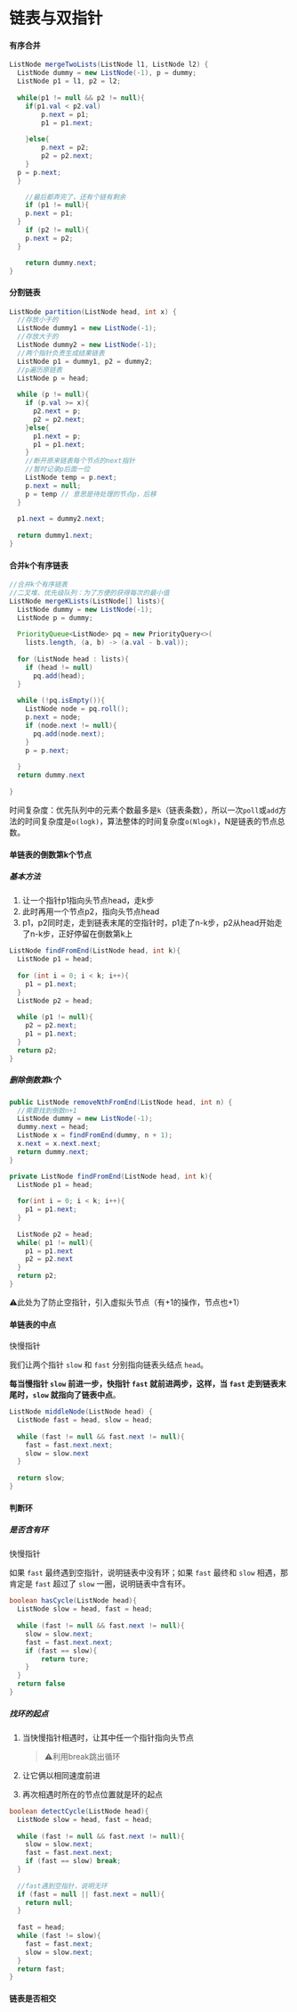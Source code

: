 # 链表与双指针

#### 有序合并

```java
ListNode mergeTwoLists(ListNode l1, ListNode l2) {
  ListNode dummy = new ListNode(-1), p = dummy;
  ListNode p1 = l1, p2 = l2;
  
  while(p1 != null && p2 != null){
  	if(p1.val < p2.val)  
    	p.next = p1;
    	p1 = p1.next;
        
  	}else{
    	p.next = p2;
    	p2 = p2.next;
  	}
  p = p.next;
  }

	//最后都弄完了，还有个链有剩余
	if (p1 != null){
    p.next = p1;
  }
	if (p2 != null){
    p.next = p2;
  }

	return dummy.next;
}
```



#### 分割链表

```java
ListNode partition(ListNode head, int x) {
  //存放小于的
  ListNode dummy1 = new ListNode(-1);
  //存放大于的
  ListNode dummy2 = new ListNode(-1);
  //两个指针负责生成结果链表
  ListNode p1 = dummy1, p2 = dummy2;
  //p遍历原链表
  ListNode p = head;
  
  while (p != null){
    if (p.val >= x){
      p2.next = p;
      p2 = p2.next;
    }else{
      p1.next = p;
      p1 = p1.next;
    }
    //断开原来链表每个节点的next指针
    //暂时记录p后面一位
    ListNode temp = p.next;
    p.next = null;
    p = temp // 意思是待处理的节点p，后移
  }
  
  p1.next = dummy2.next;
  
  return dummy1.next;
}
```



#### 合并k个有序链表

```java
//合并k个有序链表
//二叉堆、优先级队列：为了方便的获得每次的最小值
ListNode mergeKLists(ListNode[] lists){
  ListNode dummy = new ListNode(-1);
  ListNode p = dummy;
  
  PriorityQueue<ListNode> pq = new PriorityQuery<>(
  	lists.length, (a, b) -> (a.val - b.val));
  
  for (ListNode head : lists){
    if (head != null)
      pq.add(head);
  }
  
  while (!pq.isEmpty()){
    ListNode node = pq.roll();
    p.next = node;
    if (node.next != null){
      pq.add(node.next);
    }
    p = p.next;
    
  }
  return dummy.next
  
}


```

时间复杂度：优先队列中的元素个数最多是`k`（链表条数），所以一次`poll`或`add`方法的时间复杂度是`o(logk)`，算法整体的时间复杂度`o(Nlogk)`，N是链表的节点总数。



#### 单链表的倒数第k个节点

##### 基本方法

1. 让一个指针p1指向头节点head，走k步
2. 此时再用一个节点p2，指向头节点head
3. p1，p2同时走，走到链表末尾的空指针时，p1走了n-k步，p2从head开始走了n-k步，正好停留在倒数第k上

```java
ListNode findFromEnd(ListNode head, int k){
  ListNode p1 = head;
  
  for (int i = 0; i < k; i++){
    p1 = p1.next;
  }
  ListNode p2 = head;
  
  while (p1 != null){
    p2 = p2.next;
    p1 = p1.next;
  }
  return p2;
}
```



##### 删除倒数第k个

```java
public ListNode removeNthFromEnd(ListNode head, int n) {
  //需要找到倒数n+1
  ListNode dummy = new ListNode(-1);
  dummy.next = head;
  ListNode x = findFromEnd(dummy, n + 1);
  x.next = x.next.next;
  return dummy.next;
}

private ListNode findFromEnd(ListNode head, int k){
  ListNode p1 = head;
  
  for(int i = 0; i < k; i++){
    p1 = p1.next;
  }
  
  ListNode p2 = head;
  while( p1 != null){
    p1 = p1.next
    p2 = p2.next
  }
  return p2;
}

```

⚠️此处为了防止空指针，引入虚拟头节点（有+1的操作，节点也+1）



#### 单链表的中点

快慢指针

我们让两个指针 `slow` 和 `fast` 分别指向链表头结点 `head`。

**每当慢指针 `slow` 前进一步，快指针 `fast` 就前进两步，这样，当 `fast` 走到链表末尾时，`slow` 就指向了链表中点**。

```java
ListNode middleNode(ListNode head) {
  ListNode fast = head, slow = head;
  
  while (fast != null && fast.next != null){
    fast = fast.next.next;
    slow = slow.next
  }
  
  return slow;
}
```



#### 判断环

##### 是否含有环

快慢指针

如果 `fast` 最终遇到空指针，说明链表中没有环；如果 `fast` 最终和 `slow` 相遇，那肯定是 `fast` 超过了 `slow` 一圈，说明链表中含有环。

```java
boolean hasCycle(ListNode head){
  ListNode slow = head, fast = head;
  
  while (fast != null && fast.next != null){
    slow = slow.next;
    fast = fast.next.next;
  	if (fast == slow){
    	return ture;
  	}
  }
  return false
}
```



##### 找环的起点

1. 当快慢指针相遇时，让其中任一个指针指向头节点

   > ⚠️利用break跳出循环

2. 让它俩以相同速度前进

3. 再次相遇时所在的节点位置就是环的起点



```java
boolean detectCycle(ListNode head){
  ListNode slow = head, fast = head;
  
  while (fast != null && fast.next != null){
    slow = slow.next;
    fast = fast.next.next;
  	if (fast == slow) break;
  }
  
  //fast遇到空指针，说明无环
  if (fast = null || fast.next = null){
    return null;
  }
  
  fast = head;
  while (fast != slow){
    fast = fast.next;
    slow = slow.next;
  }
  return fast;
}
```



#### 链表是否相交



